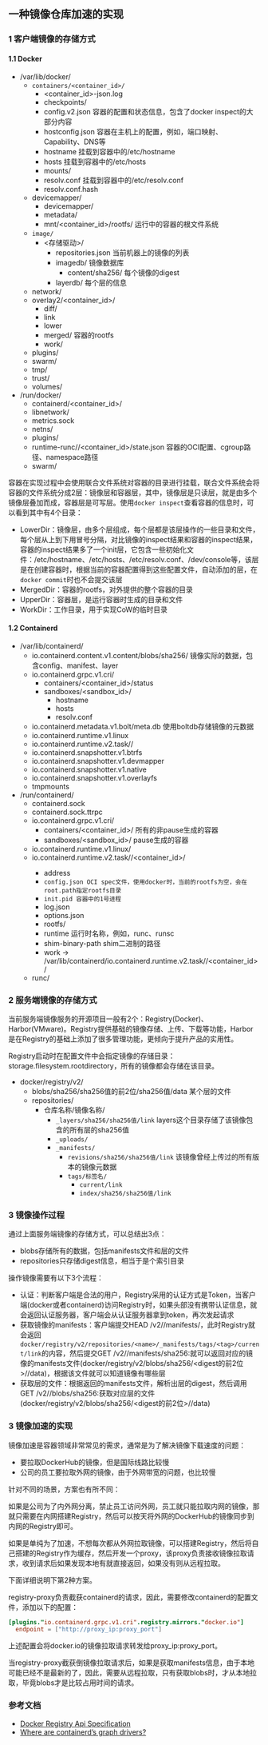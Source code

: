 ## 一种镜像仓库加速的实现

### 1 客户端镜像的存储方式

#### 1.1 Docker

* /var/lib/docker/
    * `containers/<container_id>/`
        * <container_id>-json.log
        * checkpoints/
        * config.v2.json 容器的配置和状态信息，包含了docker inspect的大部分内容
        * hostconfig.json 容器在主机上的配置，例如，端口映射、Capability、DNS等
        * hostname 挂载到容器中的/etc/hostname
        * hosts 挂载到容器中的/etc/hosts
        * mounts/
        * resolv.conf 挂载到容器中的/etc/resolv.conf
        * resolv.conf.hash
    * devicemapper/
        * devicemapper/
        * metadata/
        * mnt/<container_id>/rootfs/ 运行中的容器的根文件系统
    * `image/`
        * <存储驱动>/
            * repositories.json 当前机器上的镜像的列表
            * imagedb/ 镜像数据库
                * content/sha256/ 每个镜像的digest
            * layerdb/ 每个层的信息
    * network/
    * overlay2/<container_id>/
        * diff/
        * link
        * lower
        * merged/ 容器的rootfs
        * work/
    * plugins/
    * swarm/
    * tmp/
    * trust/
    * volumes/
* /run/docker/
    * containerd/<container_id>/
    * libnetwork/
    * metrics.sock
    * netns/
    * plugins/
    * runtime-runc/<namespace>/<container_id>/state.json 容器的OCI配置、cgroup路径、namespace路径
    * swarm/

容器在实现过程中会使用联合文件系统对容器的目录进行挂载，联合文件系统会将容器的文件系统分成2层：镜像层和容器层，其中，镜像层是只读层，就是由多个镜像层叠加而成，容器层是可写层。使用`docker inspect`查看容器的信息时，可以看到其中有4个目录：

* LowerDir：镜像层，由多个层组成，每个层都是该层操作的一些目录和文件，每个层从上到下用冒号分隔，对比镜像的inspect结果和容器的inspect结果，容器的inspect结果多了一个init层，它包含一些初始化文件：/etc/hostname、/etc/hosts、/etc/resolv.conf、/dev/console等，该层是在创建容器时，根据当前的容器配置得到这些配置文件，自动添加的层，在`docker commit`时也不会提交该层
* MergedDir：容器的rootfs，对外提供的整个容器的目录
* UpperDir：容器层，是运行容器时生成的目录和文件
* WorkDir：工作目录，用于实现CoW的临时目录

#### 1.2 Containerd

* /var/lib/containerd/
    * io.containerd.content.v1.content/blobs/sha256/ 镜像实际的数据，包含config、manifest、layer
    * io.containerd.grpc.v1.cri/
        * containers/<container_id>/status
        * sandboxes/<sandbox_id>/
            * hostname
            * hosts
            * resolv.conf
    * io.containerd.metadata.v1.bolt/meta.db 使用boltdb存储镜像的元数据
    * io.containerd.runtime.v1.linux
    * io.containerd.runtime.v2.task/<namespace>/
    * io.containerd.snapshotter.v1.btrfs
    * io.containerd.snapshotter.v1.devmapper
    * io.containerd.snapshotter.v1.native
    * io.containerd.snapshotter.v1.overlayfs
    * tmpmounts
* /run/containerd/
    * containerd.sock
    * containerd.sock.ttrpc
    * io.containerd.grpc.v1.cri/
        * containers/<container_id>/ 所有的非pause生成的容器
        * sandboxes/<sandbox_id>/ pause生成的容器
    * io.containerd.runtime.v1.linux/
    * io.containerd.runtime.v2.task/<namespace>/<container_id>/
        * address
        * `config.json OCI spec文件，使用docker时，当前的rootfs为空，会在root.path指定rootfs目录`
        * `init.pid 容器中的1号进程`
        * log.json 
        * options.json
        * rootfs/
        * runtime 运行时名称，例如，runc、runsc
        * shim-binary-path shim二进制的路径
        * work -> /var/lib/containerd/io.containerd.runtime.v2.task/<namespace>/<container_id>/
    * runc/

### 2 服务端镜像的存储方式

当前服务端镜像服务的开源项目一般有2个：Registry(Docker)、Harbor(VMware)。Registry提供基础的镜像存储、上传、下载等功能，Harbor是在Registry的基础上添加了很多管理功能，更倾向于提升产品的实用性。

Registry启动时在配置文件中会指定镜像的存储目录：storage.filesystem.rootdirectory，所有的镜像都会存储在该目录。

* docker/registry/v2/
    * blobs/sha256/sha256值的前2位/sha256值/data 某个层的文件
    * repositories/
        * 仓库名称/镜像名称/
            * `_layers/sha256/sha256值/link` layers这个目录存储了该镜像包含的所有层的sha256值
            * `_uploads/`
            * `_manifests/`
                * `revisions/sha256/sha256值/link` 该镜像曾经上传过的所有版本的镜像元数据
                * `tags/标签名/`
                    * `current/link`
                    * `index/sha256/sha256值/link`

### 3 镜像操作过程

通过上面服务端镜像的存储方式，可以总结出3点：

* blobs存储所有的数据，包括manifests文件和层的文件
* repositories只存储digest信息，相当于是个索引目录

操作镜像需要有以下3个流程：

* 认证：判断客户端是合法的用户，Registry采用的认证方式是Token，当客户端(docker或者containerd)访问Registry时，如果头部没有携带认证信息，就会返回认证服务器，客户端会从认证服务器拿到token，再次发起请求
* 获取镜像的manifests：客户端提交HEAD /v2/<name>/manifests/<tag>，此时Registry就会返回`docker/registry/v2/repositories/<name>/_manifests/tags/<tag>/current/link`的内容，然后提交GET /v2/<name>/manifests/sha256:<digest>就可以返回对应的镜像的manifests文件(docker/registry/v2/blobs/sha256/<digest的前2位>/<digest>/data)，根据该文件就可以知道镜像有哪些层
* 获取层的文件：根据返回的manifests文件，解析出层的digest，然后调用GET /v2/<name>/blobs/sha256:<digest>获取对应层的文件(docker/registry/v2/blobs/sha256/<digest的前2位>/<digest>/data)

### 3 镜像加速的实现

镜像加速是容器领域非常常见的需求，通常是为了解决镜像下载速度的问题：

* 要拉取DockerHub的镜像，但是国际线路比较慢
* 公司的员工要拉取外网的镜像，由于外网带宽的问题，也比较慢

针对不同的场景，方案也有所不同：

如果是公司为了内外网分离，禁止员工访问外网，员工就只能拉取内网的镜像，那就只需要在内网搭建Registry，然后可以按天将外网的DockerHub的镜像同步到内网的Registry即可。

如果是单纯为了加速，不想每次都从外网拉取镜像，可以搭建Registry，然后将自己搭建的Registry作为缓存，然后开发一个proxy，该proxy负责接收镜像拉取请求，收到请求后如果发现本地有就直接返回，如果没有则从远程拉取。

下面详细说明下第2种方案。

registry-proxy负责截获containerd的请求，因此，需要修改containerd的配置文件，添加以下的配置：

``` toml
[plugins."io.containerd.grpc.v1.cri".registry.mirrors."docker.io"]
  endpoint = ["http://proxy_ip:proxy_port"]
```

上述配置会将docker.io的镜像拉取请求转发给proxy_ip:proxy_port。

当registry-proxy截获倒镜像拉取请求后，如果是获取manifests信息，由于本地可能已经不是最新的了，因此，需要从远程拉取，只有获取blobs时，才从本地拉取，毕竟blobs才是比较占用时间的请求。

### 参考文档

* [Docker Registry Api Specification](https://docs.docker.com/registry/spec/api/)
* [Where are containerd’s graph drivers?](https://blog.mobyproject.org/where-are-containerds-graph-drivers-145fc9b7255)